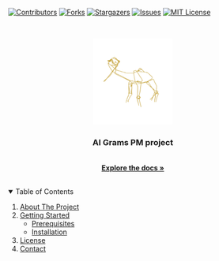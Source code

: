 <!-- PROJECT SHIELDS -->

[![Contributors][contributors-shield]][contributors-url]
[![Forks][forks-shield]][forks-url]
[![Stargazers][stars-shield]][stars-url]
[![Issues][issues-shield]][issues-url]
[![MIT License][license-shield]][license-url]

<!-- PROJECT LOGO -->
<br />
<p align="center">
  <a href="https://github.com/AIGrams/ai_grams_pm/logo/ai_grams_camel.png">
    <img src="logo/ai_grams_camel.png" alt="Logo" width="160" height="175">
  </a>

  <h3 align="center">AI Grams PM project</h3>

  <p align="center">
    <br />
    <a href="https://github.com/AIGrams/ai_grams_pm/doc/ai_grams_pm_doc.html"><strong>Explore the docs »</strong></a>
    <br />
    <br />
  </p>
</p>



<!-- TABLE OF CONTENTS -->
<details open="open">
  <summary>Table of Contents</summary>
  <ol>
    <li>
      <a href="#about-the-project">About The Project</a>
    </li>
    <li>
      <a href="#getting-started">Getting Started</a>
      <ul>
        <li><a href="#prerequisites">Prerequisites</a></li>
        <li><a href="#installation">Installation</a></li>
      </ul>
    </li>
    <li><a href="#license">License</a></li>
    <li><a href="#contact">Contact</a></li>
  </ol>
</details>

<!-- MARKDOWN LINKS & IMAGES -->
[contributors-shield]: https://img.shields.io/github/contributors/AIGrams/ai_grams_pm.svg?style=for-the-badge
[contributors-url]: https://github.com/AIGrams/ai_grams_pm/graphs/contributors
[forks-shield]: https://img.shields.io/github/forks/AIGrams/ai_grams_pm.svg?style=for-the-badge
[forks-url]: https://github.com/AIGrams/ai_grams_pm/network/members
[stars-shield]: https://img.shields.io/github/stars/AIGrams/ai_grams_pm.svg?style=for-the-badge
[stars-url]: https://github.com/AIGrams/ai_grams_pm/stargazers
[issues-shield]: https://img.shields.io/github/issues/AIGrams/ai_grams_pm.svg?style=for-the-badge
[issues-url]: https://github.com/AIGrams/ai_grams_pm/issues
[license-shield]: https://img.shields.io/github/license/AIGrams/ai_grams_pm.svg?style=for-the-badge
[license-url]: https://github.com/AIGrams/ai_grams_pm/blob/main/LICENSE.txt